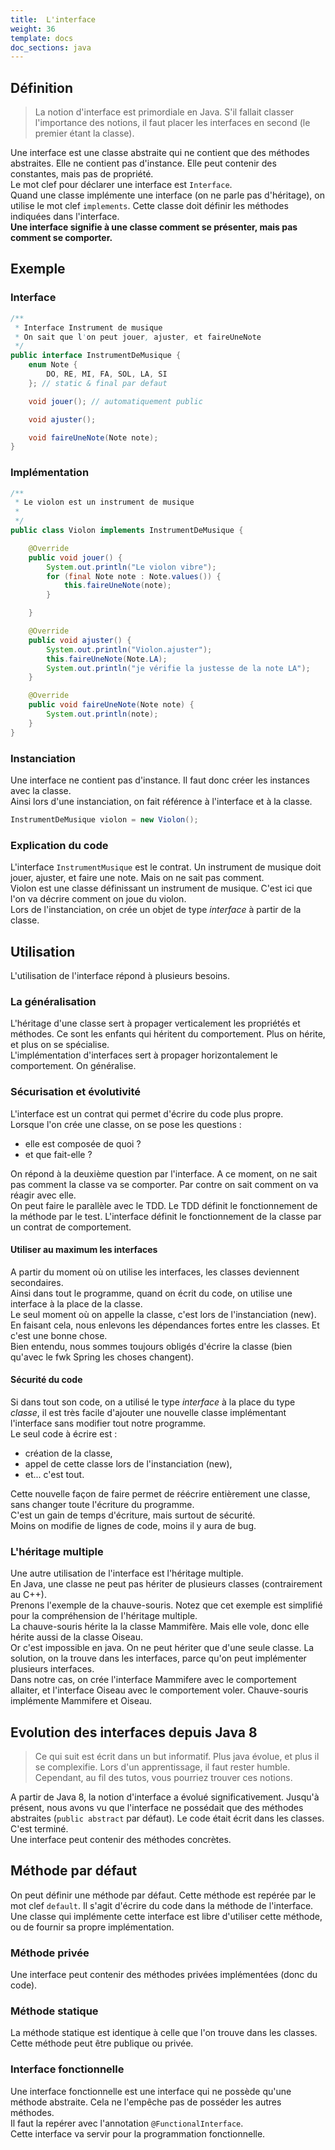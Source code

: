```yaml
---
title:  L'interface
weight: 36
template: docs
doc_sections: java
---
```


## Définition

> La notion d'interface est primordiale en Java.
> S'il fallait classer l'importance des notions, il faut placer les interfaces en second (le premier étant la classe).  

Une interface est une classe abstraite qui ne contient que des méthodes abstraites.
Elle ne contient pas d'instance.
Elle peut contenir des constantes, mais pas de propriété.  
Le mot clef pour déclarer une interface est `Interface`.  
Quand une classe implémente une interface (on ne parle pas d'héritage), on utilise le mot clef `implements`. Cette classe doit définir les méthodes indiquées dans l'interface.  
**Une interface signifie à une classe comment se présenter, mais pas comment se comporter.**  

## Exemple

### Interface

```java
/**
 * Interface Instrument de musique
 * On sait que l'on peut jouer, ajuster, et faireUneNote
 */
public interface InstrumentDeMusique {
    enum Note {
        DO, RE, MI, FA, SOL, LA, SI
    }; // static & final par defaut

    void jouer(); // automatiquement public

    void ajuster();

    void faireUneNote(Note note);
}
```

### Implémentation

``` Java
/**
 * Le violon est un instrument de musique
 *
 */
public class Violon implements InstrumentDeMusique {

    @Override
    public void jouer() {
        System.out.println("Le violon vibre");
        for (final Note note : Note.values()) {
            this.faireUneNote(note);
        }

    }

    @Override
    public void ajuster() {
        System.out.println("Violon.ajuster");
        this.faireUneNote(Note.LA);
        System.out.println("je vérifie la justesse de la note LA");
    }

    @Override
    public void faireUneNote(Note note) {
        System.out.println(note);
    }
}
```

### Instanciation

Une interface ne contient pas d'instance. Il faut donc créer les instances avec la classe.  
Ainsi lors d'une instanciation, on fait référence à l'interface et à la classe.  

```java
InstrumentDeMusique violon = new Violon();
```

### Explication du code

L'interface `InstrumentMusique` est le contrat. Un instrument de musique doit jouer, ajuster, et faire une note.
Mais on ne sait pas comment.  
Violon est une classe définissant un instrument de musique.
C'est ici que l'on va décrire comment on joue du violon.  
Lors de l'instanciation, on crée un objet de type *interface* à partir de la classe.

## Utilisation

L'utilisation de l'interface répond à plusieurs besoins.

### La généralisation

L'héritage d'une classe sert à propager verticalement les propriétés et méthodes.
Ce sont les enfants qui héritent du comportement.
Plus on hérite, et plus on se spécialise.  
L'implémentation d'interfaces sert à propager horizontalement le comportement.
On généralise.  

### Sécurisation et évolutivité

L'interface est un contrat qui permet d'écrire du code plus propre.  
Lorsque l'on crée une classe, on se pose les questions :

* elle est composée de quoi ?
* et que fait-elle ?

On répond à la deuxième question par l'interface. A ce moment, on ne sait pas comment la classe va se comporter.
Par contre on sait comment on va réagir avec elle.  
On peut faire le parallèle avec le TDD. Le TDD définit le fonctionnement de la méthode par le test.
L'interface définit le fonctionnement de la classe par un contrat de comportement.  

#### Utiliser au maximum les interfaces

A partir du moment où on utilise les interfaces, les classes deviennent secondaires.  
Ainsi dans tout le programme, quand on écrit du code, on utilise une interface à la place de la classe.  
Le seul moment où on appelle la classe, c'est lors de l'instanciation (new).  
En faisant cela, nous enlevons les dépendances fortes entre les classes. Et c'est une bonne chose.  
Bien entendu, nous sommes toujours obligés d'écrire la classe (bien qu'avec le fwk Spring les choses changent).  

#### Sécurité du code

Si dans tout son code, on a utilisé le type *interface* à la place du type *classe*, il est très facile d'ajouter une nouvelle classe implémentant l'interface sans modifier tout notre programme.  
Le seul code à écrire est :

* création de la classe,
* appel de cette classe lors de l'instanciation (new),
* et... c'est tout.

Cette nouvelle façon de faire permet de réécrire entièrement une classe, sans changer toute l'écriture du programme.  
C'est un gain de temps d'écriture, mais surtout de sécurité.  
Moins on modifie de lignes de code, moins il y aura de bug.

### L'héritage multiple

Une autre utilisation de l'interface est l'héritage multiple.  
En Java, une classe ne peut pas hériter de plusieurs classes (contrairement au C++).  
Prenons l'exemple de la chauve-souris.
Notez que cet exemple est simplifié pour la compréhension de l'héritage multiple.  
La chauve-souris hérite la la classe Mammifère.
Mais elle vole, donc elle hérite aussi de la classe Oiseau.  
Or c'est impossible en java. On ne peut hériter que d'une seule classe.
La solution, on la trouve dans les interfaces, parce qu'on peut implémenter plusieurs interfaces.  
Dans notre cas, on crée l'interface Mammifere avec le comportement allaiter, et l'interface Oiseau avec le comportement voler.
Chauve-souris implémente Mammifere et Oiseau.

## Evolution des interfaces depuis Java 8

> Ce qui suit est écrit dans un but informatif. Plus java évolue, et plus il se complexifie. Lors d'un apprentissage, il faut rester humble.
> Cependant, au fil des tutos, vous pourriez trouver ces notions.

A partir de Java 8, la notion d'interface a évolué significativement.
Jusqu'à présent, nous avons vu que l'interface ne possédait que des méthodes abstraites (`public abstract` par défaut).
Le code était écrit dans les classes.  
C'est terminé.  
Une interface peut contenir des méthodes concrètes.

## Méthode par défaut

On peut définir une méthode par défaut. Cette méthode est repérée par le mot clef `default`.
Il s'agit d'écrire du code dans la méthode de l'interface.  
Une classe qui implémente cette interface est libre d'utiliser cette méthode, ou de fournir sa propre implémentation.

### Méthode privée

Une interface peut contenir des méthodes privées implémentées (donc du code).

### Méthode statique

La méthode statique est identique à celle que l'on trouve dans les classes.
Cette méthode peut être publique ou privée.

### Interface fonctionnelle

Une interface fonctionnelle est une interface qui ne possède qu'une méthode abstraite.
Cela ne l'empêche pas de posséder les autres méthodes.  
Il faut la repérer avec l'annotation `@FunctionalInterface`.  
Cette interface va servir pour la programmation fonctionnelle.
